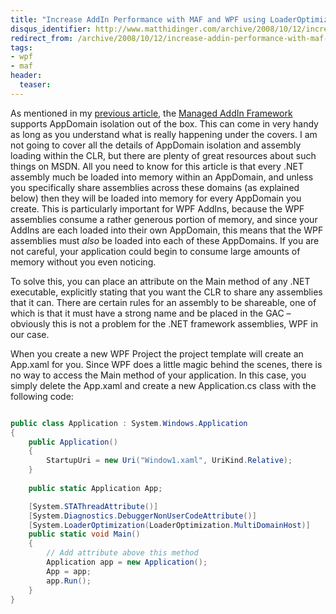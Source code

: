 ```yaml
---
title: "Increase AddIn Performance with MAF and WPF using LoaderOptimization"
disqus_identifier: http://www.matthidinger.com/archive/2008/10/12/increase-addin-performance-with-maf-and-wpf-using-loaderoptimization.aspx
redirect_from: /archive/2008/10/12/increase-addin-performance-with-maf-and-wpf-using-loaderoptimization.aspx/
tags: 
- wpf
- maf
header:
  teaser: 
---
```

As mentioned in my [previous article](http://blog2.matthidinger.com/archive/2008/10/12/managed-addin-framework-system.addin-with-wpf.aspx), the [Managed AddIn Framework](http://www.codeplex.com/clraddins) supports AppDomain isolation out of the box. This can come in very handy as long as you understand what is really happening under the covers. I am not going to cover all the details of AppDomain isolation and assembly loading within the CLR, but there are plenty of great resources about such things on MSDN. All you need to know for this article is that every .NET assembly much be loaded into memory within an AppDomain, and unless you specifically share assemblies across these domains (as explained below) then they will be loaded into memory for every AppDomain you create. This is particularly important for WPF AddIns, because the WPF assemblies consume a rather generous portion of memory, and since your AddIns are each loaded into their own AppDomain, this means that the WPF assemblies must *also* be loaded into each of these AppDomains. If you are not careful, your application could begin to consume large amounts of memory without you even noticing.

To solve this, you can place an attribute on the Main method of any .NET executable, explicitly stating that you want the CLR to share any assemblies that it can. There are certain rules for an assembly to be shareable, one of which is that it must have a strong name and be placed in the GAC – obviously this is not a problem for the .NET framework assemblies, WPF in our case.

When you create a new WPF Project the project template will create an App.xaml for you. Since WPF does a little magic behind the scenes, there is no way to access the Main method of your application. In this case, you simply delete the App.xaml and create a new Application.cs class with the following code:

```csharp

public class Application : System.Windows.Application
{
    public Application()
    {
        StartupUri = new Uri("Window1.xaml", UriKind.Relative);
    }
    
    public static Application App;

    [System.STAThreadAttribute()]
    [System.Diagnostics.DebuggerNonUserCodeAttribute()]
    [System.LoaderOptimization(LoaderOptimization.MultiDomainHost)]
    public static void Main()
    {
        // Add attribute above this method
        Application app = new Application();
        App = app;
        app.Run();
    }
}
```

